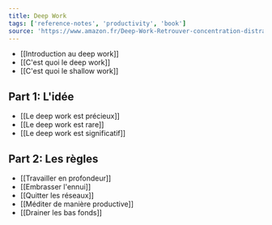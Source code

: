 ```yaml
---
title: Deep Work
tags: ['reference-notes', 'productivity', 'book']
source: 'https://www.amazon.fr/Deep-Work-Retrouver-concentration-distractions/dp/B07CQ53GLB/ref=sr_1_1?keywords=deep+work&qid=1656924896&sr=8-1'
---
```


- [[Introduction au deep work]]
- [[C'est quoi le deep work]]
- [[C'est quoi le shallow work]]

## Part 1: L'idée 
- [[Le deep work est précieux]]
- [[Le deep work est rare]]
- [[Le deep work est significatif]]

## Part 2: Les règles
- [[Travailler en profondeur]]
- [[Embrasser l'ennui]]
- [[Quitter les réseaux]]
- [[Méditer de manière productive]]
- [[Drainer les bas fonds]]